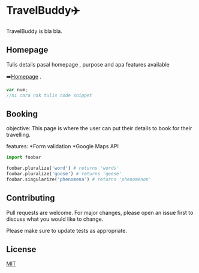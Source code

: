 # TravelBuddy:airplane:

TravelBuddy is bla bla.

## Homepage

Tulis details pasal homepage , purpose and apa features available 

:arrow_right:[Homepage](https://meran0.github.io/TravelBuddy/) .

```javascript
var num;
//ni cara nak tulis code snippet
```

## Booking

objective: This page is where the user can put their details to book for their travelling.

features:
*Form validation
*Google Maps API

```python
import foobar

foobar.pluralize('word') # returns 'words'
foobar.pluralize('goose') # returns 'geese'
foobar.singularize('phenomena') # returns 'phenomenon'
```

## Contributing
Pull requests are welcome. For major changes, please open an issue first to discuss what you would like to change.

Please make sure to update tests as appropriate.

## License
[MIT](https://choosealicense.com/licenses/mit/)
